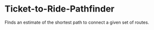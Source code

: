 # Ticket-to-Ride-Pathfinder
FInds an estimate of the shortest path to connect a given set of routes.
